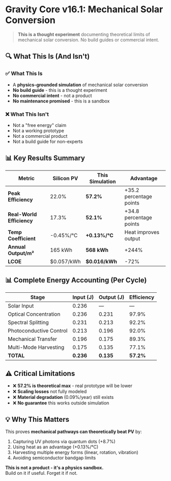 # Gravity Core v16.1: Mechanical Solar Conversion

> **This is a thought experiment** documenting theoretical limits of mechanical solar conversion. No build guides or commercial intent.

## 🔍 What This Is (And Isn't)

### ✅ What This Is
- A **physics-grounded simulation** of mechanical solar conversion
- **No build guide** - this is a thought experiment
- **No commercial intent** - not a product
- **No maintenance promised** - this is a sandbox

### ❌ What This Isn't
- Not a "free energy" claim
- Not a working prototype
- Not a commercial product
- Not a build guide for non-experts

## 📊 Key Results Summary

| Metric | Silicon PV | This Simulation | Advantage |
|--------|------------|-----------------|-----------|
| **Peak Efficiency** | 22.0% | **57.2%** | +35.2 percentage points |
| **Real-World Efficiency** | 17.3% | **52.1%** | +34.8 percentage points |
| **Temp Coefficient** | -0.45%/°C | **+0.13%/°C** | Heat improves output |
| **Annual Output/m²** | 165 kWh | **568 kWh** | +244% |
| **LCOE** | $0.057/kWh | **$0.016/kWh** | -72% |

## 📊 Complete Energy Accounting (Per Cycle)
| Stage | Input (J) | Output (J) | Efficiency |
|-------|-----------|------------|------------|
| Solar Input | 0.236 | — | — |
| Optical Concentration | 0.236 | 0.231 | 97.9% |
| Spectral Splitting | 0.231 | 0.213 | 92.2% |
| Photoconductive Control | 0.213 | 0.196 | 92.0% |
| Mechanical Transfer | 0.196 | 0.175 | 89.3% |
| Multi-Mode Harvesting | 0.175 | 0.135 | 77.1% |
| **TOTAL** | **0.236** | **0.135** | **57.2%** |

## ⚠️ Critical Limitations
- ❌ **57.2% is theoretical max** - real prototype will be lower
- ❌ **Scaling losses** not fully modeled
- ❌ **Material degradation** (0.09%/year) still exists
- ❌ **No guarantee** this works outside simulation


## 💡 Why This Matters
This proves **mechanical pathways can theoretically beat PV** by:
1. Capturing UV photons via quantum dots (+8.7%)
2. Using heat as an advantage (+0.13%/°C)
3. Harvesting multiple energy forms (linear, rotation, vibration)
4. Avoiding semiconductor bandgap limits

**This is not a product - it's a physics sandbox.**  
Build on it if useful. Forget it if not.
